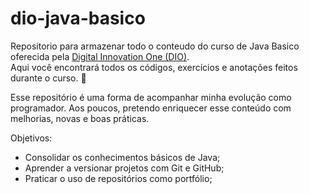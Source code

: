 # dio-java-basico
Repositorio para armazenar todo o conteudo do curso de Java Basico oferecida pela [Digital Innovation One (DIO)](https://www.dio.me/).  
Aqui você encontrará todos os códigos, exercícios e anotações feitos durante o curso. 🚀

Esse repositório é uma forma de acompanhar minha evolução como programador.
Aos poucos, pretendo enriquecer esse conteúdo com melhorias, novas e boas práticas.

Objetivos:
 - Consolidar os conhecimentos básicos de Java;
 - Aprender a versionar projetos com Git e GitHub;
 - Praticar o uso de repositórios como portfólio;
